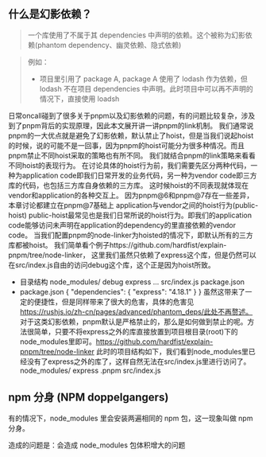 ## 什么是幻影依赖？
> 一个库使用了不属于其 dependencies 中声明的依赖。这个被称为幻影依赖(phantom dependency、幽灵依赖、隐式依赖)

> 例如：
> - 项目里引用了 package A, package A 使用了 lodash 作为依赖，但 lodash 不在项目 dependencies 中声明。此时项目中可以再不声明的情况下，直接使用 loadsh



日常oncall碰到了很多关于pnpm以及幻影依赖的问题，有的问题比较复杂，涉及到了pnpm背后的实现原理，因此本文展开讲一讲pnpm的link机制。
我们通常说pnpm的一大优点就是避免了幻影依赖，默认禁止了hoist，但是当我们说起hoist的时候，说的可能不是一回事，因为pnpm的hoist可能分为很多种情况。而且pnpm禁止不同hoist采取的策略也有所不同。
我们就结合pnpm的link策略来看看不同hoist的表现行为。
在讨论具体的hoist行为前，我们需要先区分两种代码，一种为application code即我们日常开发的业务代码，另一种为vendor code即三方库的代码，也包括三方库自身依赖的三方库。
这时候hoist的不同表现就体现在vendor和application的各种交互上。
因为pnpm@6和pnpm@7存在一些差异，本章讨论都建立在pnpm@7基础上
application与vendor之间的hoist行为(public-hoist)
public-hoist最常见也是我们日常所说的hoist行为。即我们的application code能够访问未声明在application的dependency的里直接依赖的vendor code。
当我们配置pnpm的node-linker为hoisted的情况下，即默认所有的三方库都被hoist。
我们简单看个例子https://github.com/hardfist/explain-pnpm/tree/node-linker， 这里我们虽然只依赖了express这个库，但是仍然可以在src/index.js自由的访问debug这个库，这个正是因为hoist所致。
- 目录结构
node_modules/
  debug
  express
  ...
 src/index.js
 package.json
- package.json
{
  "dependencies": {
    "express": "4.18.1"
  }
}
虽然这带来了一定的便捷性，但是同样带来了很大的危害，具体的危害见 https://rushjs.io/zh-cn/pages/advanced/phantom_deps/此处不再赘述。
对于这类幻影依赖，pnpm默认是严格禁止的，那么是如何做到禁止的呢。方法很简单，只要不将express之外的库直接放置到项目根目录(root)下的node_modules里即可。https://github.com/hardfist/explain-pnpm/tree/node-linker
此时的项目结构如下，我们看到node_modules里已经没有了express之外的库了，这样自然无法在src/index.js里进行访问了。
node_modules/
   express
   .pnpm
src/index.js


## npm 分身 (NPM doppelgangers)
有的情况下，node_modules 里会安装两遍相同的 npm 包，这一现象叫做 npm 分身。

造成的问题是：会造成 node_modules 包体积增大的问题





